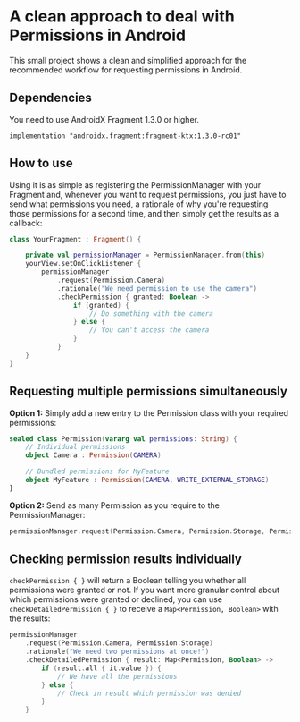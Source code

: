 # A clean approach to deal with Permissions in Android

This small project shows a clean and simplified approach for the recommended workflow for requesting permissions in Android.

## Dependencies

You need to use AndroidX Fragment 1.3.0 or higher.

```
implementation "androidx.fragment:fragment-ktx:1.3.0-rc01"
```

## How to use

Using it is as simple as registering the PermissionManager with your Fragment and, whenever you want to request permissions, you just have to send what permissions you need, a rationale of why you're requesting those permissions for a second time, and then simply get the results as a callback:

```kotlin
class YourFragment : Fragment() {

    private val permissionManager = PermissionManager.from(this)
    yourView.setOnClickListener {
        permissionManager
            .request(Permission.Camera)
            .rationale("We need permission to use the camera")
            .checkPermission { granted: Boolean ->
                if (granted) {
                    // Do something with the camera
                } else {
                    // You can't access the camera
                }
            }
    }
}
```

## Requesting multiple permissions simultaneously

**Option 1:** Simply add a new entry to the Permission class with your required permissions:

```kotlin
sealed class Permission(vararg val permissions: String) {
    // Individual permissions
    object Camera : Permission(CAMERA)

    // Bundled permissions for MyFeature
    object MyFeature : Permission(CAMERA, WRITE_EXTERNAL_STORAGE)
}
```

**Option 2:** Send as many Permission as you require to the PermissionManager:

```kotlin
permissionManager.request(Permission.Camera, Permission.Storage, Permission.Location)
```

## Checking permission results individually

`checkPermission { }` will return a Boolean telling you whether all permissions were granted or not.
If you want more granular control about which permissions were granted or declined, you can use `checkDetailedPermission { }` to receive a `Map<Permission, Boolean>` with the results:

```kotlin
permissionManager
    .request(Permission.Camera, Permission.Storage)
    .rationale("We need two permissions at once!")
    .checkDetailedPermission { result: Map<Permission, Boolean> ->
        if (result.all { it.value }) {
            // We have all the permissions
        } else {
            // Check in result which permission was denied
        }
    }
```